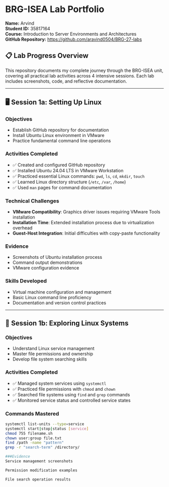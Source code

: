 # BRG-ISEA Lab Portfolio

**Name:** Arvind  
**Student ID:** 35817164  
**Course:** Introduction to Server Environments and Architectures  
**GitHub Repository:** https://github.com/aravind0504/BRG-27-labs

## 📋 Lab Progress Overview

This repository documents my complete journey through the BRG-ISEA unit, covering all practical lab activities across 4 intensive sessions. Each lab includes screenshots, code, and reflective documentation.

---

## 🖥️ Session 1a: Setting Up Linux

### Objectives
- Establish GitHub repository for documentation
- Install Ubuntu Linux environment in VMware
- Practice fundamental command line operations

### Activities Completed
- ✅ Created and configured GitHub repository
- ✅ Installed Ubuntu 24.04 LTS in VMware Workstation
- ✅ Practiced essential Linux commands: `pwd`, `ls`, `cd`, `mkdir`, `touch`
- ✅ Learned Linux directory structure (`/etc`, `/var`, `/home`)
- ✅ Used `man` pages for command documentation

### Technical Challenges
- **VMware Compatibility**: Graphics driver issues requiring VMware Tools installation
- **Installation Time**: Extended installation process due to virtualization overhead
- **Guest-Host Integration**: Initial difficulties with copy-paste functionality

### Evidence
- Screenshots of Ubuntu installation process
- Command output demonstrations
- VMware configuration evidence

### Skills Developed
- Virtual machine configuration and management
- Basic Linux command line proficiency
- Documentation and version control practices

---

## 🔧 Session 1b: Exploring Linux Systems

### Objectives
- Understand Linux service management
- Master file permissions and ownership
- Develop file system searching skills

### Activities Completed
- ✅ Managed system services using `systemctl`
- ✅ Practiced file permissions with `chmod` and `chown`
- ✅ Searched file systems using `find` and `grep` commands
- ✅ Monitored service status and controlled service states

### Commands Mastered
```bash
systemctl list-units --type=service
systemctl start|stop|status [service]
chmod 755 filename.sh
chown user:group file.txt
find /path -name "pattern"
grep -r "search-term" /directory/

###Evidence
Service management screenshots

Permission modification examples

File search operation results
